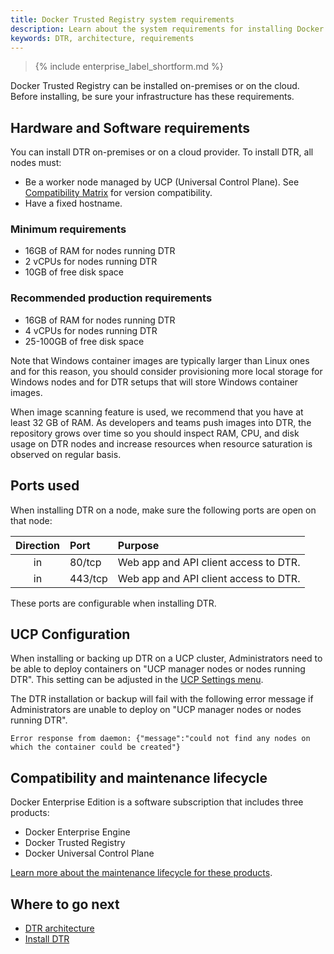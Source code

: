```yaml
---
title: Docker Trusted Registry system requirements
description: Learn about the system requirements for installing Docker Trusted Registry.
keywords: DTR, architecture, requirements
---
```


>{% include enterprise_label_shortform.md %}

Docker Trusted Registry can be installed on-premises or on the cloud.
Before installing, be sure your infrastructure has these requirements.

## Hardware and Software requirements

You can install DTR on-premises or on a cloud provider. To install DTR,
all nodes must:
* Be a worker node managed by UCP (Universal Control Plane). See [Compatibility Matrix](https://success.docker.com/article/compatibility-matrix) for version compatibility.
* Have a fixed hostname.

### Minimum requirements

* 16GB of RAM for nodes running DTR
* 2 vCPUs for nodes running DTR
* 10GB of free disk space

### Recommended production requirements

 * 16GB of RAM for nodes running DTR
 * 4 vCPUs for nodes running DTR
 * 25-100GB of free disk space
 
Note that Windows container images are typically larger than Linux ones and for
this reason, you should consider provisioning more local storage for Windows
nodes and for DTR setups that will store Windows container images.

When image scanning feature is used, we recommend that you have at least 32 GB of RAM. As developers and teams push images into DTR, the repository grows over time so you should inspect RAM, CPU, and disk usage on DTR nodes and increase resources when resource saturation is observed on regular basis.

## Ports used

When installing DTR on a node, make sure the following ports are open on that
node:

| Direction | Port    | Purpose                               |
|:---------:|:--------|:--------------------------------------|
|    in     | 80/tcp  | Web app and API client access to DTR. |
|    in     | 443/tcp | Web app and API client access to DTR. |

These ports are configurable when installing DTR.

## UCP Configuration

When installing or backing up DTR on a UCP cluster, Administrators need to be able to deploy
containers on "UCP manager nodes or nodes running DTR". This setting can be
adjusted in the [UCP Settings
menu](/ee/ucp/admin/configure/restrict-services-to-worker-nodes/).

The DTR installation or backup will fail with the following error message if
Administrators are unable to deploy on "UCP manager nodes or nodes running
DTR".

```
Error response from daemon: {"message":"could not find any nodes on which the container could be created"}
```

## Compatibility and maintenance lifecycle

Docker Enterprise Edition is a software subscription that includes three products:

* Docker Enterprise Engine
* Docker Trusted Registry
* Docker Universal Control Plane

[Learn more about the maintenance lifecycle for these products](https://success.docker.com/article/Compatibility_Matrix).

## Where to go next

- [DTR architecture](../../architecture.md)
- [Install DTR](index.md)
